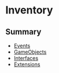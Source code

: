 # Inventory

## Summary
* [Events](events.md)
* [GameObjects](gameobjects.md)
* [Interfaces](interfaces.md)
* [Extensions](extensions.md)